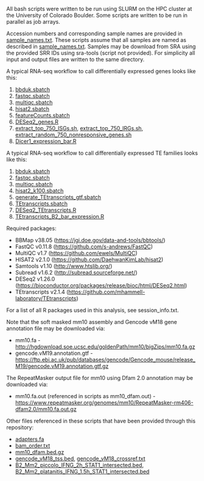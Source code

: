 All bash scripts were written to be run using SLURM on the HPC cluster at the University of Colorado Boulder. Some scripts are written to be run in parallel as job arrays.

Accession numbers and corresponding sample names are provided in [sample_names.txt](https://github.com/coke6162/B2_SINE_enhancers/blob/main/RNAseq_BMDM/sample_names.txt). These scripts assume that all samples are named as described in [sample_names.txt](https://github.com/coke6162/B2_SINE_enhancers/blob/main/RNAseq_BMDM/sample_names.txt). Samples may be download from SRA using the provided SRR IDs using sra-tools (script not provided). For simplicity all input and output files are written to the same directory.

A typical RNA-seq workflow to call differentially expressed genes looks like this:
1. [bbduk.sbatch](https://github.com/coke6162/B2_SINE_enhancers/blob/main/RNAseq_BMDM/bbduk.sbatch)
2. [fastqc.sbatch](https://github.com/coke6162/B2_SINE_enhancers/blob/main/RNAseq_BMDM/fastqc.sbatch)
3. [multiqc.sbatch](https://github.com/coke6162/B2_SINE_enhancers/blob/main/RNAseq_BMDM/multiqc.sbatch)
4. [hisat2.sbatch](https://github.com/coke6162/B2_SINE_enhancers/blob/main/RNAseq_BMDM/hisat2.sbatch)
5. [featureCounts.sbatch](https://github.com/coke6162/B2_SINE_enhancers/blob/main/RNAseq_BMDM/featureCounts.sbatch)
6. [DESeq2_genes.R](https://github.com/coke6162/B2_SINE_enhancers/blob/main/RNAseq_BMDM/DESeq2_genes.R)
7. [extract_top_750_ISGs.sh](https://github.com/coke6162/B2_SINE_enhancers/blob/main/RNAseq_BMDM/extract_top_750_ISGs.sh), [extract_top_750_IRGs.sh](https://github.com/coke6162/B2_SINE_enhancers/blob/main/RNAseq_BMDM/extract_top_750_IRGs.sh), [extract_random_750_nonresponsive_genes.sh](https://github.com/coke6162/B2_SINE_enhancers/blob/main/RNAseq_BMDM/extract_random_750_nonresponsive_genes.sh)
8. [Dicer1_expression_bar.R](https://github.com/coke6162/B2_SINE_enhancers/blob/main/RNAseq_BMDM/Dicer1_expression_bar.R)

A typical RNA-seq workflow to call differentially expressed TE families looks like this:
1. [bbduk.sbatch](https://github.com/coke6162/B2_SINE_enhancers/blob/main/RNAseq_BMDM/bbduk.sbatch)
2. [fastqc.sbatch](https://github.com/coke6162/B2_SINE_enhancers/blob/main/RNAseq_BMDM/fastqc.sbatch)
3. [multiqc.sbatch](https://github.com/coke6162/B2_SINE_enhancers/blob/main/RNAseq_BMDM/multiqc.sbatch)
4. [hisat2_k100.sbatch](https://github.com/coke6162/B2_SINE_enhancers/blob/main/RNAseq_BMDM/hisat2_k100.sbatch)
5. [generate_TEtranscripts_gtf.sbatch](https://github.com/coke6162/B2_SINE_enhancers/blob/main/RNAseq_BMDM/generate_TEtranscripts_gtf.sbatch)
6. [TEtranscripts.sbatch](https://github.com/coke6162/B2_SINE_enhancers/blob/main/RNAseq_BMDM/TEtranscripts.sbatch)
7. [DESeq2_TEtranscripts.R](https://github.com/coke6162/B2_SINE_enhancers/blob/main/RNAseq_BMDM/DESeq2_TEtranscripts.R)
8. [TEtranscripts_B2_bar_expression.R](https://github.com/coke6162/B2_SINE_enhancers/blob/main/RNAseq_BMDM/TEtranscripts_B2_bar_expression.R)

Required packages:
* BBMap v38.05 (https://jgi.doe.gov/data-and-tools/bbtools/)
* FastQC v0.11.8 (https://github.com/s-andrews/FastQC)
* MultiQC v1.7 (https://github.com/ewels/MultiQC)
* HISAT2 v2.1.0 (https://github.com/DaehwanKimLab/hisat2)
* Samtools v1.10 (http://www.htslib.org/)
* Subread v1.6.2 (http://subread.sourceforge.net/)
* DESeq2 v1.26.0 (https://bioconductor.org/packages/release/bioc/html/DESeq2.html)
* TEtranscripts v2.1.4 (https://github.com/mhammell-laboratory/TEtranscripts)

For a list of all R packages used in this analysis, see session_info.txt.

Note that the soft masked mm10 assembly and Gencode vM18 gene annotation file may be downloaded via:
* mm10.fa - http://hgdownload.soe.ucsc.edu/goldenPath/mm10/bigZips/mm10.fa.gz
* gencode.vM19.annotation.gtf - https://ftp.ebi.ac.uk/pub/databases/gencode/Gencode_mouse/release_M19/gencode.vM19.annotation.gtf.gz

The RepeatMasker output file for mm10 using Dfam 2.0 annotation may be downloaded via:
* mm10.fa.out (referenced in scripts as mm10_dfam.out) - https://www.repeatmasker.org/genomes/mm10/RepeatMasker-rm406-dfam2.0/mm10.fa.out.gz

Other files referenced in these scripts that have been provided through this repository:
* [adapters.fa](https://github.com/coke6162/B2_SINE_enhancers/blob/main/RNAseq_BMDM/adapters.fa)
* [bam_order.txt](https://github.com/coke6162/B2_SINE_enhancers/blob/main/RNAseq_BMDM/bam_order.txt)
* [mm10_dfam.bed.gz](https://github.com/coke6162/B2_SINE_enhancers/blob/main/RNAseq_BMDM/mm10_dfam.bed.gz)
* [gencode_vM18_tss.bed](https://github.com/coke6162/B2_SINE_enhancers/blob/main/RNAseq_BMDM/gencode_vM18_tss.bed), [gencode_vM18_crossref.txt](https://github.com/coke6162/B2_SINE_enhancers/blob/main/RNAseq_BMDM/gencode_vM18_crossref.txt)
* [B2_Mm2_piccolo_IFNG_2h_STAT1_intersected.bed](https://github.com/coke6162/B2_SINE_enhancers/blob/main/RNAseq_BMDM/B2_Mm2_piccolo_IFNG_2h_STAT1_intersected.bed), [B2_Mm2_platanitis_IFNG_1.5h_STAT1_intersected.bed](https://github.com/coke6162/B2_SINE_enhancers/blob/main/RNAseq_BMDM/B2_Mm2_platanitis_IFNG_1.5h_STAT1_intersected.bed)